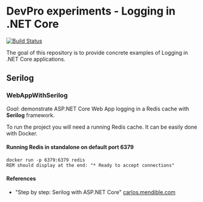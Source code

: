 # DevPro experiments - Logging in .NET Core

[![Build Status](https://travis-ci.org/devpro/dotnetcore-logging.svg?branch=master)](https://travis-ci.org/devpro/dotnetcore-logging)

The goal of this repository is to provide concrete examples of Logging in .NET Core applications.

## Serilog

### WebAppWithSerilog

_Goal_: demonstrate ASP.NET Core Web App logging in a Redis cache with **Serilog** framework.

To run the project you will need a running Redis cache. It can be easily done with Docker.

#### Running Redis in standalone on default port 6379

```dos
docker run -p 6379:6379 redis
REM should display at the end: "* Ready to accept connections"
```

#### References

- "Step by step: Serilog with ASP.NET Core" [carlos.mendible.com](https://carlos.mendible.com/2016/09/19/step-step-serilog-asp-net-core/)
